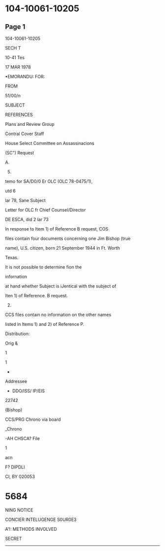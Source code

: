 # 104-10061-10205

## Page 1

104-10061-10205

SECH T

10-41 Tes

17 MAR 1978

•EMORANDU: FOR:

FROM

51/00/n

SUBJECT

REFERENCES

Plans and Review Group

Contral Cover Staff

House Select Committee on Assassinacions

(SC") Request

A.

5.

temo for SA/D0/0 Er OLC (OLC 78-0475/1),

utd 6

lar 78, Sane Subject

Letter for OLC fr Chief Counsel/Director

DE ESCA, did 2 lar 73

In response to Item 1) of Reference B request, COS

files contain four documents concerning one Jim Bishop (true

name), U.S. citizen, born 21 September 1944 in Ft. Worth

Texas.

It is not possible to determine fion the

infornation

at hand whether Subject is iJentical with the subject of

Iten 1) of Reference. B request.

2.

CCS files contain no information on the other names

listed in Items 1) and 2) of Reference P.

Distribution:

Orig &

1

1

-

Addressee

- DDO/ISS/ IP/EIS

22742

(Bishop)

CCS/PRG Chrono via board

_Chrono

-AH CHSCA? File

1

acn

F? DIPDLI

CI, BY 020053

# 5684

NING NOTICE

CONCIER INTELUGENGE S0UR0E3

A'!: METHODS INVOLVED

SECRET

---

